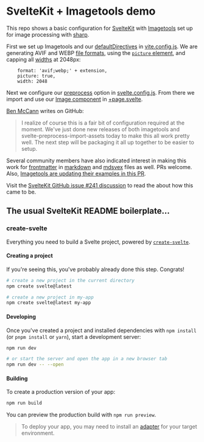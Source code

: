 # SvelteKit + Imagetools demo

This repo shows a basic configuration for [SvelteKit](https://kit.svelte.dev/) with [Imagetools](https://github.com/JonasKruckenberg/imagetools) set up for image processing with [sharp](https://sharp.pixelplumbing.com).

First we set up Imagetools and our [defaultDirectives](https://github.com/JonasKruckenberg/imagetools/blob/main/packages/vite/README.md#defaultdirectives) in [vite.config.js](./vite.config.js). We are generating AVIF and WEBP [file formats](https://github.com/JonasKruckenberg/imagetools/blob/main/docs/directives.md#format), using the [`picture` element](https://github.com/JonasKruckenberg/imagetools/blob/main/docs/directives.md#picture), and capping all [widths](https://github.com/JonasKruckenberg/imagetools/blob/main/docs/directives.md#width) at 2048px:

```
    format: 'avif;webp;' + extension,
    picture: true,
    width: 2048
```

Next we configure our [preprocess](https://kit.svelte.dev/docs/additional-resources#integrations) option in [svelte.config.js](./svelte.config.js). From there we import and use our [Image component](./src/lib/Image.svelte) in [+page.svelte](./src/routes/+page.svelte).

[Ben McCann](https://github.com/benmccann) writes on GitHub:

> I realize of course this is a fair bit of configuration required at the moment. We've just done new releases of both imagetools and svelte-preprocess-import-assets today to make this all work pretty well. The next step will be packaging it all up together to be easier to setup.

Several community members have also indicated interest in making this work for [frontmatter](https://mdsvex.com/docs#frontmatter-1) in [markdown](https://daringfireball.net/projects/markdown/) and [mdsvex](https://mdsvex.com) files as well. PRs welcome. Also, [Imagetools are updating their examples in this PR](https://github.com/JonasKruckenberg/imagetools/pull/421).

Visit the [SvelteKit GitHub issue #241 discussion](https://github.com/sveltejs/kit/issues/241#issuecomment-1274046866) to read the about how this came to be.

## The usual SvelteKit README boilerplate…

### create-svelte

Everything you need to build a Svelte project, powered by [`create-svelte`](https://github.com/sveltejs/kit/tree/master/packages/create-svelte).

#### Creating a project

If you're seeing this, you've probably already done this step. Congrats!

```bash
# create a new project in the current directory
npm create svelte@latest

# create a new project in my-app
npm create svelte@latest my-app
```

#### Developing

Once you've created a project and installed dependencies with `npm install` (or `pnpm install` or `yarn`), start a development server:

```bash
npm run dev

# or start the server and open the app in a new browser tab
npm run dev -- --open
```

#### Building

To create a production version of your app:

```bash
npm run build
```

You can preview the production build with `npm run preview`.

> To deploy your app, you may need to install an [adapter](https://kit.svelte.dev/docs/adapters) for your target environment.
